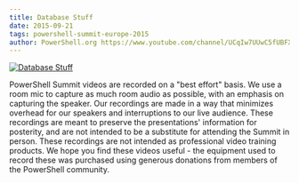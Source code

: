 ```yaml
---
title: Database Stuff
date: 2015-09-21
tags: powershell-summit-europe-2015
author: PowerShell.org https://www.youtube.com/channel/UCqIw7UUwC5fUBFXYX68aMrQ
---
```


[![Database Stuff](https://i3.ytimg.com/vi/fbKATGgqDZc/hqdefault.jpg "Database Stuff")](https://www.youtube.com/watch?v=fbKATGgqDZc)

PowerShell Summit videos are recorded on a "best effort" basis. We use a room mic to capture as much room audio as possible, with an emphasis on capturing the speaker. Our recordings are made in a way that minimizes overhead for our speakers and interruptions to our live audience. These recordings are meant to preserve the presentations' information for posterity, and are not intended to be a substitute for attending the Summit in person. These recordings are not intended as professional video training products. We hope you find these videos useful - the equipment used to record these was purchased using generous donations from members of the PowerShell community.
